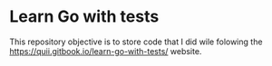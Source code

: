 # Learn Go with tests
This repository objective is to store code that I did wile folowing the https://quii.gitbook.io/learn-go-with-tests/ website.
